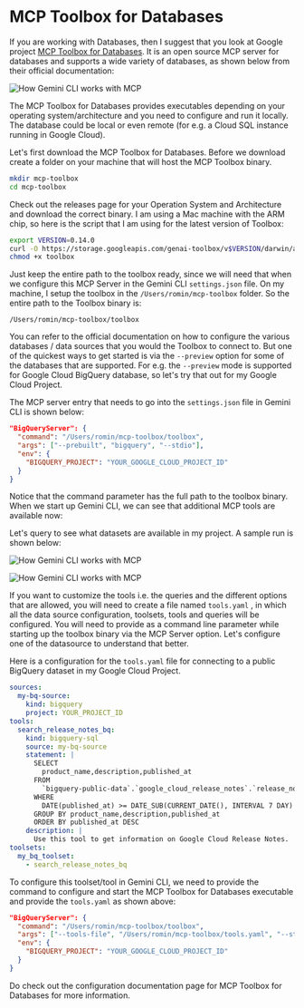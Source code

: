 # MCP Toolbox for Databases

If you are working with Databases, then I suggest that you look at Google project [MCP Toolbox for Databases](https://github.com/googleapis/genai-toolbox). It is an open source MCP server for databases and supports a wide variety of databases, as shown below from their official documentation:

![How Gemini CLI works with MCP](https://miro.medium.com/v2/resize:fit:1400/format:webp/0*OPSEihAzs30FNpyE)


The MCP Toolbox for Databases provides executables depending on your operating system/architecture and you need to configure and run it locally. The database could be local or even remote (for e.g. a Cloud SQL instance running in Google Cloud).

Let's first download the MCP Toolbox for Databases. Before we download create a folder on your machine that will host the MCP Toolbox binary.

```bash
mkdir mcp-toolbox
cd mcp-toolbox
```

Check out the releases page for your Operation System and Architecture and download the correct binary. I am using a Mac machine with the ARM chip, so here is the script that I am using for the latest version of Toolbox:

```bash
export VERSION=0.14.0
curl -O https://storage.googleapis.com/genai-toolbox/v$VERSION/darwin/arm64/toolbox
chmod +x toolbox
```

Just keep the entire path to the toolbox ready, since we will need that when we configure this MCP Server in the Gemini CLI `settings.json` file. On my machine, I setup the toolbox in the `/Users/romin/mcp-toolbox` folder. So the entire path to the Toolbox binary is:

`/Users/romin/mcp-toolbox/toolbox`

You can refer to the official documentation on how to configure the various databases / data sources that you would the Toolbox to connect to. But one of the quickest ways to get started is via the `--preview` option for some of the databases that are supported. For e.g. the `--preview` mode is supported for Google Cloud BigQuery database, so let's try that out for my Google Cloud Project.

The MCP server entry that needs to go into the `settings.json` file in Gemini CLI is shown below:

```json
"BigQueryServer": {
  "command": "/Users/romin/mcp-toolbox/toolbox",
  "args": ["--prebuilt", "bigquery", "--stdio"],
  "env": {
    "BIGQUERY_PROJECT": "YOUR_GOOGLE_CLOUD_PROJECT_ID"
  }
}
```

Notice that the command parameter has the full path to the toolbox binary. When we start up Gemini CLI, we can see that additional MCP tools are available now:

Let's query to see what datasets are available in my project. A sample run is shown below:

![How Gemini CLI works with MCP](https://miro.medium.com/v2/resize:fit:1400/format:webp/1*qdW2h2Gvb3hoeMRABsIwYg.png)

![How Gemini CLI works with MCP](https://miro.medium.com/v2/resize:fit:1400/format:webp/1*JViqyBflebnhgWtQNnGjMA.png)


If you want to customize the tools i.e. the queries and the different options that are allowed, you will need to create a file named `tools.yaml` , in which all the data source configuration, toolsets, tools and queries will be configured. You will need to provide as a command line parameter while starting up the toolbox binary via the MCP Server option. Let's configure one of the datasource to understand that better.

Here is a configuration for the `tools.yaml` file for connecting to a public BigQuery dataset in my Google Cloud Project.

```yaml
sources:
  my-bq-source:
    kind: bigquery
    project: YOUR_PROJECT_ID
tools:
  search_release_notes_bq:
    kind: bigquery-sql
    source: my-bq-source
    statement: |
      SELECT
        product_name,description,published_at
      FROM
        `bigquery-public-data`.`google_cloud_release_notes`.`release_notes`
      WHERE
        DATE(published_at) >= DATE_SUB(CURRENT_DATE(), INTERVAL 7 DAY)
      GROUP BY product_name,description,published_at
      ORDER BY published_at DESC
    description: |
      Use this tool to get information on Google Cloud Release Notes.
toolsets:
  my_bq_toolset:
    - search_release_notes_bq
```

To configure this toolset/tool in Gemini CLI, we need to provide the command to configure and start the MCP Toolbox for Databases executable and provide the `tools.yaml` as shown above:

```json
"BigQueryServer": {
  "command": "/Users/romin/mcp-toolbox/toolbox",
  "args": ["--tools-file", "/Users/romin/mcp-toolbox/tools.yaml", "--stdio"],
  "env": {
    "BIGQUERY_PROJECT": "YOUR_GOOGLE_CLOUD_PROJECT_ID"
  }
}
```

Do check out the configuration documentation page for MCP Toolbox for Databases for more information.

